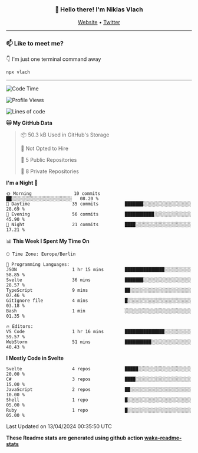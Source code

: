 <h3 align="center">👋 Hello there! I'm Niklas Vlach</h3>
<p align="center">
  <a href="https://niklas-vlach.com">Website</a> •
  <a href="https://twitter.com/NiklasVlach">Twitter</a>
</p>

---

### 📫 Like to meet me?

👇 I'm just one terminal command away

```bash
npx vlach
```

---
<!--START_SECTION:waka-->
![Code Time](http://img.shields.io/badge/Code%20Time-659%20hrs%2055%20mins-blue)

![Profile Views](http://img.shields.io/badge/Profile%20Views-0-blue)

![Lines of code](https://img.shields.io/badge/From%20Hello%20World%20I%27ve%20Written-104.6%20thousand%20lines%20of%20code-blue)

**🐱 My GitHub Data** 

> 📦 50.3 kB Used in GitHub's Storage 
 > 
> 🚫 Not Opted to Hire
 > 
> 📜 5 Public Repositories 
 > 
> 🔑 8 Private Repositories 
 > 
**I'm a Night 🦉** 

```text
🌞 Morning                10 commits          ██░░░░░░░░░░░░░░░░░░░░░░░   08.20 % 
🌆 Daytime                35 commits          ███████░░░░░░░░░░░░░░░░░░   28.69 % 
🌃 Evening                56 commits          ███████████░░░░░░░░░░░░░░   45.90 % 
🌙 Night                  21 commits          ████░░░░░░░░░░░░░░░░░░░░░   17.21 % 
```


📊 **This Week I Spent My Time On** 

```text
🕑︎ Time Zone: Europe/Berlin

💬 Programming Languages: 
JSON                     1 hr 15 mins        ███████████████░░░░░░░░░░   58.85 % 
Svelte                   36 mins             ███████░░░░░░░░░░░░░░░░░░   28.57 % 
TypeScript               9 mins              ██░░░░░░░░░░░░░░░░░░░░░░░   07.46 % 
GitIgnore file           4 mins              █░░░░░░░░░░░░░░░░░░░░░░░░   03.18 % 
Bash                     1 min               ░░░░░░░░░░░░░░░░░░░░░░░░░   01.35 % 

🔥 Editors: 
VS Code                  1 hr 16 mins        ███████████████░░░░░░░░░░   59.57 % 
WebStorm                 51 mins             ██████████░░░░░░░░░░░░░░░   40.43 % 
```

**I Mostly Code in Svelte** 

```text
Svelte                   4 repos             █████░░░░░░░░░░░░░░░░░░░░   20.00 % 
C#                       3 repos             ████░░░░░░░░░░░░░░░░░░░░░   15.00 % 
JavaScript               2 repos             ██░░░░░░░░░░░░░░░░░░░░░░░   10.00 % 
Shell                    1 repo              █░░░░░░░░░░░░░░░░░░░░░░░░   05.00 % 
Ruby                     1 repo              █░░░░░░░░░░░░░░░░░░░░░░░░   05.00 % 
```




 Last Updated on 13/04/2024 00:35:50 UTC
<!--END_SECTION:waka-->

**These Readme stats are generated using github action [waka-readme-stats](https://github.com/anmol098/waka-readme-stats)**
